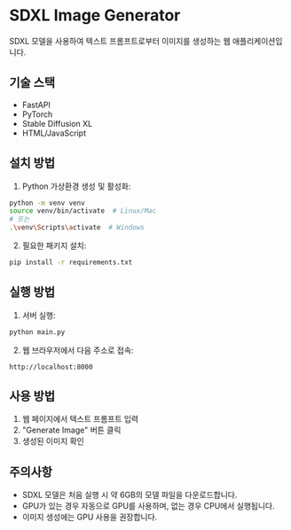 # SDXL Image Generator

SDXL 모델을 사용하여 텍스트 프롬프트로부터 이미지를 생성하는 웹 애플리케이션입니다.

## 기술 스택

- FastAPI
- PyTorch
- Stable Diffusion XL
- HTML/JavaScript

## 설치 방법

1. Python 가상환경 생성 및 활성화:

```bash
python -m venv venv
source venv/bin/activate  # Linux/Mac
# 또는
.\venv\Scripts\activate  # Windows
```

2. 필요한 패키지 설치:

```bash
pip install -r requirements.txt
```

## 실행 방법

1. 서버 실행:

```bash
python main.py
```

2. 웹 브라우저에서 다음 주소로 접속:

```
http://localhost:8000
```

## 사용 방법

1. 웹 페이지에서 텍스트 프롬프트 입력
2. "Generate Image" 버튼 클릭
3. 생성된 이미지 확인

## 주의사항

- SDXL 모델은 처음 실행 시 약 6GB의 모델 파일을 다운로드합니다.
- GPU가 있는 경우 자동으로 GPU를 사용하며, 없는 경우 CPU에서 실행됩니다.
- 이미지 생성에는 GPU 사용을 권장합니다.
